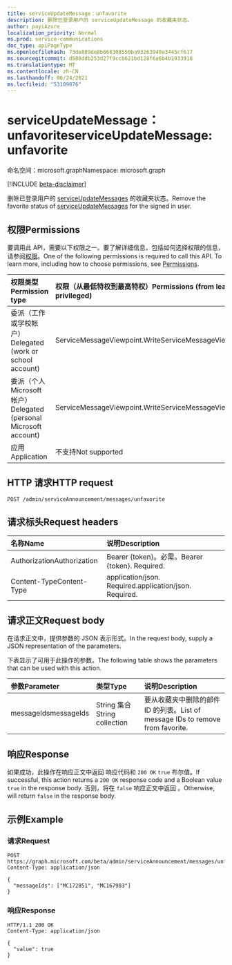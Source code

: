 ```yaml
---
title: serviceUpdateMessage：unfavorite
description: 删除已登录用户的 serviceUpdateMessage 的收藏夹状态。
author: payiAzure
localization_priority: Normal
ms.prod: service-communications
doc_type: apiPageType
ms.openlocfilehash: 73de889de8b668308550ba93263940a3445cf617
ms.sourcegitcommit: d586ddb253d27f9ccb621bd128f6a6b4b1933918
ms.translationtype: MT
ms.contentlocale: zh-CN
ms.lasthandoff: 06/24/2021
ms.locfileid: "53109076"
---
```

# <a name="serviceupdatemessage-unfavorite"></a><span data-ttu-id="ce0c3-103">serviceUpdateMessage：unfavorite</span><span class="sxs-lookup"><span data-stu-id="ce0c3-103">serviceUpdateMessage: unfavorite</span></span>
<span data-ttu-id="ce0c3-104">命名空间：microsoft.graph</span><span class="sxs-lookup"><span data-stu-id="ce0c3-104">Namespace: microsoft.graph</span></span>

[!INCLUDE [beta-disclaimer](../../includes/beta-disclaimer.md)]

<span data-ttu-id="ce0c3-105">删除已登录用户的 [serviceUpdateMessages](../resources/serviceupdatemessage.md) 的收藏夹状态。</span><span class="sxs-lookup"><span data-stu-id="ce0c3-105">Remove the favorite status of [serviceUpdateMessages](../resources/serviceupdatemessage.md) for the signed in user.</span></span>

## <a name="permissions"></a><span data-ttu-id="ce0c3-106">权限</span><span class="sxs-lookup"><span data-stu-id="ce0c3-106">Permissions</span></span>
<span data-ttu-id="ce0c3-p101">要调用此 API，需要以下权限之一。要了解详细信息，包括如何选择权限的信息，请参阅[权限](/graph/permissions-reference)。</span><span class="sxs-lookup"><span data-stu-id="ce0c3-p101">One of the following permissions is required to call this API. To learn more, including how to choose permissions, see [Permissions](/graph/permissions-reference).</span></span>

|<span data-ttu-id="ce0c3-109">权限类型</span><span class="sxs-lookup"><span data-stu-id="ce0c3-109">Permission type</span></span>|<span data-ttu-id="ce0c3-110">权限（从最低特权到最高特权）</span><span class="sxs-lookup"><span data-stu-id="ce0c3-110">Permissions (from least to most privileged)</span></span>|
|:---|:---|
|<span data-ttu-id="ce0c3-111">委派（工作或学校帐户）</span><span class="sxs-lookup"><span data-stu-id="ce0c3-111">Delegated (work or school account)</span></span>|<span data-ttu-id="ce0c3-112">ServiceMessageViewpoint.Write</span><span class="sxs-lookup"><span data-stu-id="ce0c3-112">ServiceMessageViewpoint.Write</span></span>|
|<span data-ttu-id="ce0c3-113">委派（个人 Microsoft 帐户）</span><span class="sxs-lookup"><span data-stu-id="ce0c3-113">Delegated (personal Microsoft account)</span></span>|<span data-ttu-id="ce0c3-114">ServiceMessageViewpoint.Write</span><span class="sxs-lookup"><span data-stu-id="ce0c3-114">ServiceMessageViewpoint.Write</span></span>|
|<span data-ttu-id="ce0c3-115">应用</span><span class="sxs-lookup"><span data-stu-id="ce0c3-115">Application</span></span>|<span data-ttu-id="ce0c3-116">不支持</span><span class="sxs-lookup"><span data-stu-id="ce0c3-116">Not supported</span></span>|

## <a name="http-request"></a><span data-ttu-id="ce0c3-117">HTTP 请求</span><span class="sxs-lookup"><span data-stu-id="ce0c3-117">HTTP request</span></span>

<!-- {
  "blockType": "ignored"
}
-->
``` http
POST /admin/serviceAnnouncement/messages/unfavorite
```

## <a name="request-headers"></a><span data-ttu-id="ce0c3-118">请求标头</span><span class="sxs-lookup"><span data-stu-id="ce0c3-118">Request headers</span></span>
|<span data-ttu-id="ce0c3-119">名称</span><span class="sxs-lookup"><span data-stu-id="ce0c3-119">Name</span></span>|<span data-ttu-id="ce0c3-120">说明</span><span class="sxs-lookup"><span data-stu-id="ce0c3-120">Description</span></span>|
|:---|:---|
|<span data-ttu-id="ce0c3-121">Authorization</span><span class="sxs-lookup"><span data-stu-id="ce0c3-121">Authorization</span></span>|<span data-ttu-id="ce0c3-p102">Bearer {token}。必需。</span><span class="sxs-lookup"><span data-stu-id="ce0c3-p102">Bearer {token}. Required.</span></span>|
|<span data-ttu-id="ce0c3-124">Content-Type</span><span class="sxs-lookup"><span data-stu-id="ce0c3-124">Content-Type</span></span>|<span data-ttu-id="ce0c3-p103">application/json. Required.</span><span class="sxs-lookup"><span data-stu-id="ce0c3-p103">application/json. Required.</span></span>|

## <a name="request-body"></a><span data-ttu-id="ce0c3-127">请求正文</span><span class="sxs-lookup"><span data-stu-id="ce0c3-127">Request body</span></span>
<span data-ttu-id="ce0c3-128">在请求正文中，提供参数的 JSON 表示形式。</span><span class="sxs-lookup"><span data-stu-id="ce0c3-128">In the request body, supply a JSON representation of the parameters.</span></span>

<span data-ttu-id="ce0c3-129">下表显示了可用于此操作的参数。</span><span class="sxs-lookup"><span data-stu-id="ce0c3-129">The following table shows the parameters that can be used with this action.</span></span>

|<span data-ttu-id="ce0c3-130">参数</span><span class="sxs-lookup"><span data-stu-id="ce0c3-130">Parameter</span></span>|<span data-ttu-id="ce0c3-131">类型</span><span class="sxs-lookup"><span data-stu-id="ce0c3-131">Type</span></span>|<span data-ttu-id="ce0c3-132">说明</span><span class="sxs-lookup"><span data-stu-id="ce0c3-132">Description</span></span>|
|:---|:---|:---|
|<span data-ttu-id="ce0c3-133">messageIds</span><span class="sxs-lookup"><span data-stu-id="ce0c3-133">messageIds</span></span>|<span data-ttu-id="ce0c3-134">String 集合</span><span class="sxs-lookup"><span data-stu-id="ce0c3-134">String collection</span></span>|<span data-ttu-id="ce0c3-135">要从收藏夹中删除的邮件 ID 的列表。</span><span class="sxs-lookup"><span data-stu-id="ce0c3-135">List of message IDs to remove from favorite.</span></span>|

## <a name="response"></a><span data-ttu-id="ce0c3-136">响应</span><span class="sxs-lookup"><span data-stu-id="ce0c3-136">Response</span></span>

<span data-ttu-id="ce0c3-137">如果成功，此操作在响应正文中返回 响应代码和 `200 OK` `true` 布尔值。</span><span class="sxs-lookup"><span data-stu-id="ce0c3-137">If successful, this action returns a `200 OK` response code and a Boolean value `true` in the response body.</span></span> <span data-ttu-id="ce0c3-138">否则，将在 `false` 响应正文中返回 。</span><span class="sxs-lookup"><span data-stu-id="ce0c3-138">Otherwise, will return `false` in the response body.</span></span>

## <a name="example"></a><span data-ttu-id="ce0c3-139">示例</span><span class="sxs-lookup"><span data-stu-id="ce0c3-139">Example</span></span>

### <a name="request"></a><span data-ttu-id="ce0c3-140">请求</span><span class="sxs-lookup"><span data-stu-id="ce0c3-140">Request</span></span>
<!-- {
  "blockType": "request",
  "name": "serviceupdatemessage_unfavorite"
}
-->
``` http
POST https://graph.microsoft.com/beta/admin/serviceAnnouncement/messages/unfavorite
Content-Type: application/json

{
  "messageIds": ["MC172851", "MC167983"]
}
```

### <a name="response"></a><span data-ttu-id="ce0c3-141">响应</span><span class="sxs-lookup"><span data-stu-id="ce0c3-141">Response</span></span>
<!-- {
  "blockType": "response",
  "truncated": true,
  "@odata.type": "string"
}
-->
``` http
HTTP/1.1 200 OK
Content-Type: application/json

{
  "value": true
}
```